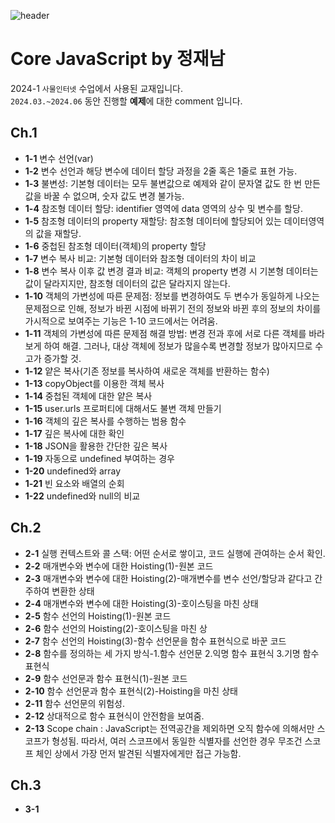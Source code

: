 ![header](https://capsule-render.vercel.app/api?type=waving&color=timeAuto&section=header&height=130&text=Welcome👻&animation=blink&fontSize=80&fontAlignY=70&fontColor=514E72&)
# Core JavaScript by 정재남
2024-1 `사물인터넷` 수업에서 사용된 교재입니다.  
`2024.03.~2024.06` 동안 진행할 **예제**에 대한 comment 입니다.
## Ch.1
* **1-1** 변수 선언(var)
* **1-2** 변수 선언과 해당 변수에 데이터 할당 과정을 2줄 혹은 1줄로 표현 가능.
* **1-3** 불변성: 기본형 데이터는 모두 불변값으로 예제와 같이 문자열 값도 한 번 만든 값을 바꿀 수 없으며, 숫자 값도 변경 불가능.
* **1-4** 참조형 데이터 할당: identifier 영역에 data 영역의 상수 및 변수를 할당.
* **1-5** 참조형 데이터의 property 재할당: 참조형 데이터에 할당되어 있는 데이터영역의 값을 재할당.
* **1-6** 중첩된 참조형 데이터(객체)의 property 할당
* **1-7** 변수 복사 비교: 기본형 데이터와 참조형 데이터의 차이 비교
* **1-8** 변수 복사 이후 값 변경 결과 비교: 객체의 property 변경 시 기본형 데이터는 값이 달라지지만, 참조형 데이터의 값은 달라지지 않는다.
* **1-10** 객체의 가변성에 따른 문제점: 정보를 변경하여도 두 변수가 동일하게 나오는 문제점으로 인해, 정보가 바뀐 시점에 바뀌기 전의 정보와 바뀐 후의 정보의 차이를 가시적으로 보여주는 기능은 1-10 코드에서는 어려움.
* **1-11** 객체의 가변성에 따른 문제점 해결 방법: 변경 전과 후에 서로 다른 객체를 바라보게 하여 해결. 그러나, 대상 객체에 정보가 많을수록 변경할 정보가 많아지므로 수고가 증가할 것.
* **1-12** 얕은 복사(기존 정보를 복사하여 새로운 객체를 반환하는 함수)
* **1-13** copyObject를 이용한 객체 복사
* **1-14** 중첩된 객체에 대한 얕은 복사
* **1-15** user.urls 프로퍼티에 대해서도 불변 객체 만들기
* **1-16** 객체의 깊은 복사를 수행하는 범용 함수
* **1-17** 깊은 복사에 대한 확인
* **1-18** JSON을 활용한 간단한 깊은 복사
* **1-19** 자동으로 undefined 부여하는 경우
* **1-20** undefined와 array
* **1-21** 빈 요소와 배열의 순회
* **1-22** undefined와 null의 비교

## Ch.2
* **2-1** 실행 컨텍스트와 콜 스택: 어떤 순서로 쌓이고, 코드 실행에 관여하는 순서 확인.
* **2-2** 매개변수와 변수에 대한 Hoisting(1)-원본 코드
* **2-3** 매개변수와 변수에 대한 Hoisting(2)-매개변수를 변수 선언/할당과 같다고 간주하여 변환한 상태
* **2-4** 매개변수와 변수에 대한 Hoisting(3)-호이스팅을 마친 상태
* **2-5** 함수 선언의 Hoisting(1)-원본 코드
* **2-6** 함수 선언의 Hoisting(2)-호이스팅을 마친 상
* **2-7** 함수 선언의 Hoisting(3)-함수 선언문을 함수 표현식으로 바꾼 코드
* **2-8** 함수를 정의하는 세 가지 방식-1.함수 선언문 2.익명 함수 표현식 3.기명 함수 표현식
* **2-9** 함수 선언문과 함수 표현식(1)-원본 코드
* **2-10** 함수 선언문과 함수 표현식(2)-Hoisting을 마친 상태
* **2-11** 함수 선언문의 위험성.
* **2-12** 상대적으로 함수 표현식이 안전함을 보여줌.
* **2-13** Scope chain : JavaScript는 전역공간을 제외하면 오직 함수에 의해서만 스코프가 형성됨. 따라서, 여러 스코프에서 동일한 식별자를 선언한 경우 무조건 스코프 체인 상에서 가장 먼저 발견된 식별자에게만 접근 가능함.
## Ch.3
* **3-1** 
